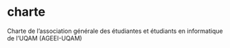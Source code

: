 charte
======

Charte de l’association générale des étudiantes et étudiants en informatique de l’UQAM (AGEEI-UQAM)
